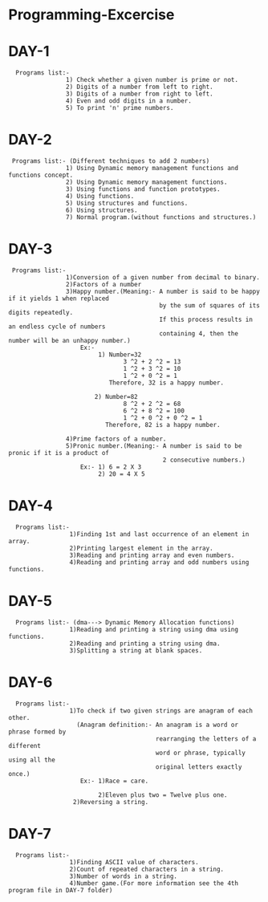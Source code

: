 # Programming-Excercise

# DAY-1
      Programs list:- 
                    1) Check whether a given number is prime or not.
                    2) Digits of a number from left to right.
                    3) Digits of a number from right to left.
                    4) Even and odd digits in a number.
                    5) To print 'n' prime numbers.
# DAY-2
     Programs list:- (Different techniques to add 2 numbers)
                    1) Using Dynamic memory management functions and functions concept.
                    2) Using Dynamic memory management functions.
                    3) Using functions and function prototypes.
                    4) Using functions.
                    5) Using structures and functions.
                    6) Using structures.
                    7) Normal program.(without functions and structures.)
# DAY-3
     Programs list:-
                    1)Conversion of a given number from decimal to binary.
                    2)Factors of a number
                    3)Happy number.(Meaning:- A number is said to be happy if it yields 1 when replaced
                                              by the sum of squares of its digits repeatedly.
                                              If this process results in an endless cycle of numbers 
                                              containing 4, then the number will be an unhappy number.) 
                        Ex:-
                             1) Number=32
                                    3 ^2 + 2 ^2 = 13
                                    1 ^2 + 3 ^2 = 10
                                    1 ^2 + 0 ^2 = 1
                                Therefore, 32 is a happy number.
                             
                            2) Number=82
                                    8 ^2 + 2 ^2 = 68
                                    6 ^2 + 8 ^2 = 100
                                    1 ^2 + 0 ^2 + 0 ^2 = 1
                               Therefore, 82 is a happy number.
                    
                    4)Prime factors of a number.
                    5)Pronic number.(Meaning:- A number is said to be pronic if it is a product of 
                                               2 consecutive numbers.)
                        Ex:- 1) 6 = 2 X 3
                             2) 20 = 4 X 5
# DAY-4
      Programs list:-
                     1)Finding 1st and last occurrence of an element in array.
                     2)Printing largest element in the array.
                     3)Reading and printing array and even numbers.
                     4)Reading and printing array and odd numbers using functions.
# DAY-5
      Programs list:- (dma---> Dynamic Memory Allocation functions)
                     1)Reading and printing a string using dma using functions.
                     2)Reading and printing a string using dma.
                     3)Splitting a string at blank spaces.
# DAY-6
      Programs list:-
                     1)To check if two given strings are anagram of each other.
                       (Anagram definition:- An anagram is a word or phrase formed by 
                                             rearranging the letters of a different
                                             word or phrase, typically using all the 
                                             original letters exactly once.) 
                        Ex:- 1)Race = care.
                        
                             2)Eleven plus two = Twelve plus one.   
                      2)Reversing a string.  
# DAY-7
      Programs list:-
                     1)Finding ASCII value of characters.
                     2)Count of repeated characters in a string.
                     3)Number of words in a string.
                     4)Number game.(For more information see the 4th program file in DAY-7 folder)
